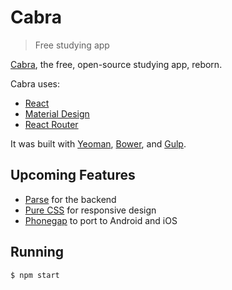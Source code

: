 # Cabra

> Free studying app

[Cabra](http://getcabra.com), the free, open-source studying app, reborn.

Cabra uses:
- [React](https://facebook.github.io/react/)
- [Material Design](http://material-ui.com/)
- [React Router](https://github.com/rackt/react-router)

It was built with [Yeoman](http://yeoman.io ), [Bower](http://bower.io), and [Gulp](http://gulpjs.com).

## Upcoming Features

- [Parse](http://parse.com) for the backend
- [Pure CSS](http://purecss.io) for responsive design
- [Phonegap](http://phonegap.com/) to port to Android and iOS

## Running

```bash
$ npm start
```
